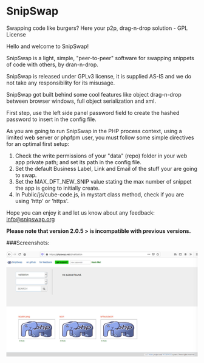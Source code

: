 # SnipSwap
Swapping code like burgers? Here your p2p, drag-n-drop solution - GPL License

Hello and welcome to SnipSwap!<br>
	   
SnipSwap is a light, simple, "peer-to-peer" software for swapping snippets of code with others, by dran-n-drop.<br>
	   
SnipSwap is released under GPLv3 license, it is supplied AS-IS and we do not take any responsibility for its misusage.<br>

SnipSwap got built behind some cool features like object drag-n-drop between browser windows, full object serialization and xml.

First step, use the left side panel password field to create the hashed password to insert in the config file.<br>
	   
As you are going to run SnipSwap in the PHP process context, using a limited web server or phpfpm user, you must follow some simple directives for an optimal first setup:<br>

<ol>
  <li>Check the write permissions of your "data" (repo) folder in your web app private path; and set its path in the config file.</li>
  <li>Set the default Business Label, Link and Email of the stuff your are going to swap.</li>
  <li>Set the MAX_DFT_NEW_SNIP value stating the max number of snippet the app is going to initially create.</li>
  <li>In Public/js/cube-code.js, in mystart class method, check if you are using 'http' or 'https'.</li>	   
</ol>
     
Hope you can enjoy it and let us know about any feedback: <a href="mailto:info@snipswap.org" style="color:#e6d236;">info@snipswap.org</a>   

<b>Please note that version 2.0.5 > is incompatible with previous versions.</b>

###Screenshots:

![SnipSwap in action](/Public/res/Screenshot1.jpg)<br>
